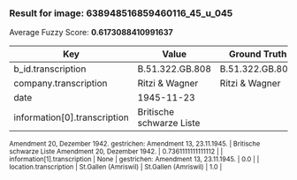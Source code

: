 ### Result for image: 638948516859460116_45_u_045
Average Fuzzy Score: **0.6173088410991637**
<small>

| Key | Value | Ground Truth | Score |
| --- | --- | --- | --- |
| b_id.transcription | B.51.322.GB.808 | B.51.322.GB.808. | 0.967741935483871 |
| company.transcription | Ritzi & Wagner | Ritzi & Wagner | 1.0 |
| date | 1945-11-23 |  | 0.0 |
| information[0].transcription | Britische schwarze Liste
Amendment 20, Dezember 1942.
gestrichen:
Amendment 13, 23.11.1945. | Britische schwarze Liste
Amendment 20, Dezember 1942. | 0.7361111111111112 |
| information[1].transcription | None | gestrichen:
Amendment 13, 23.11.1945. | 0.0 |
| location.transcription | St.Gallen (Amriswil) | St.Gallen (Amriswil) | 1.0 |

</small>
